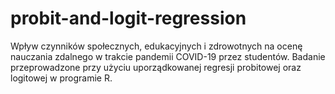 # probit-and-logit-regression

Wpływ czynników społecznych, edukacyjnych i zdrowotnych na ocenę nauczania zdalnego w trakcie pandemii COVID-19 przez studentów.
Badanie przeprowadzone przy użyciu uporządkowanej regresji probitowej oraz logitowej w programie R.
